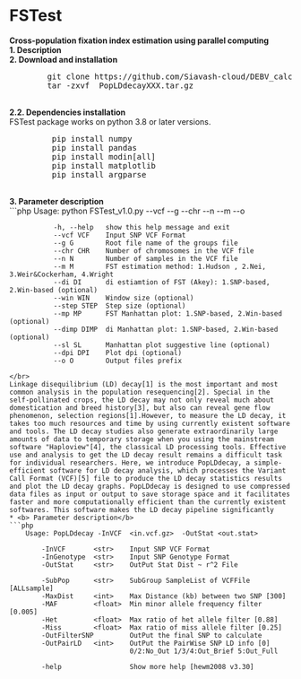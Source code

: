 # FSTest
<b>Cross-population fixation index estimation using parallel computing</b>
</br>
<b>1. Description</b>
</br>
<b>2. Download and installation</b>
</br>
<pre>
        git clone https://github.com/Siavash-cloud/DEBV_calculator.git
        tar -zxvf  PopLDdecayXXX.tar.gz
</pre>
</br>
 <b>2.2. Dependencies installation</b>
 </br>
FSTest package works on python 3.8 or later versions.
</br>
<pre>
         pip install numpy
         pip install pandas
         pip install modin[all]
         pip install matplotlib
         pip install argparse
</pre></br>
<b>3. Parameter description</b>
</br>
```php
	Usage: python FSTest_v1.0.py --vcf  <in.vcf> --g <in.txt> --chr <int> --n <int> --m <int> --o <str>

               -h, --help   show this help message and exit
               --vcf VCF    Input SNP VCF Format
               --g G        Root file name of the groups file
               --chr CHR    Number of chromosomes in the VCF file
               --n N        Number of samples in the VCF file
               --m M        FST estimation method: 1.Hudson , 2.Nei, 3.Weir&Cockerham, 4.Wright
               --di DI      di estiamtion of FST (Akey): 1.SNP-based, 2.Win-based (optional)
               --win WIN    Window size (optional)
               --step STEP  Step size (optional)
               --mp MP      FST Manhattan plot: 1.SNP-based, 2.Win-based (optional)
               --dimp DIMP  di Manhattan plot: 1.SNP-based, 2.Win-based (optional)
               --sl SL      Manhattan plot suggestive line (optional)
               --dpi DPI    Plot dpi (optional)
               --o O        Output files prefix
```
</br>
Linkage disequilibrium (LD) decay[1] is the most important and most common analysis in the population resequencing[2]. Special in the self-pollinated crops, the LD decay may not only reveal much about domestication and breed history[3], but also can reveal gene flow phenomenon, selection regions[1].However, to measure the LD decay, it takes too much resources and time by using currently existent software and tools. The LD decay studies also generate extraordinarily large amounts of data to temporary storage when you using the mainstream software "Haploview"[4], the classical LD processing tools. Effective use and analysis to get the LD decay result remains a difficult task for individual researchers. Here, we introduce PopLDdecay, a simple- efficient software for LD decay analysis, which processes the Variant Call Format (VCF)[5] file to produce the LD decay statistics results and plot the LD decay graphs. PopLDdecay is designed to use compressed data files as input or output to save storage space and it facilitates faster and more computationally efficient than the currently existent softwares. This software makes the LD decay pipeline significantly
* <b> Parameter description</b>
```php
	Usage: PopLDdecay -InVCF  <in.vcf.gz>  -OutStat <out.stat>

		-InVCF       <str>    Input SNP VCF Format
		-InGenotype  <str>    Input SNP Genotype Format
		-OutStat     <str>    OutPut Stat Dist ~ r^2 File

		-SubPop      <str>    SubGroup SampleList of VCFFile [ALLsample]
		-MaxDist     <int>    Max Distance (kb) between two SNP [300]
		-MAF         <float>  Min minor allele frequency filter [0.005]
		-Het         <float>  Max ratio of het allele filter [0.88]
		-Miss        <float>  Max ratio of miss allele filter [0.25]
		-OutFilterSNP         OutPut the final SNP to calculate
		-OutPairLD   <int>    OutPut the PairWise SNP LD info [0]
		                      0/2:No_Out 1/3/4:Out_Brief 5:Out_Full

		-help                 Show more help [hewm2008 v3.30]

```

